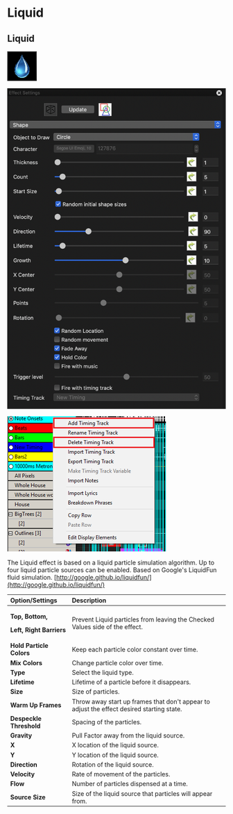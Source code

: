 # Liquid

## Liquid

![Icon](../../.gitbook/assets/image-4.png)

![Sequencer Grid](../../.gitbook/assets/image%20%28495%29.png)

![](../../.gitbook/assets/image%20%28415%29.png)

The Liquid effect is based on a liquid particle simulation algorithm. Up to four liquid particle sources can be enabled. Based on Google's LiquidFun fluid simulation. [http://google.github.io/liquidfun/](http://google.github.io/liquidfun/)

<table>
  <thead>
    <tr>
      <th style="text-align:left">Option/Settings</th>
      <th style="text-align:left">Description</th>
    </tr>
  </thead>
  <tbody>
    <tr>
      <td style="text-align:left">
        <p><b>Top, Bottom,</b>
        </p>
        <p><b>Left, Right Barriers</b>
        </p>
      </td>
      <td style="text-align:left">Prevent Liquid particles from leaving the Checked Values side of the effect.</td>
    </tr>
    <tr>
      <td style="text-align:left"><b>Hold Particle Colors</b>
      </td>
      <td style="text-align:left">Keep each particle color constant over time.</td>
    </tr>
    <tr>
      <td style="text-align:left"><b>Mix Colors</b>
      </td>
      <td style="text-align:left">Change particle color over time.</td>
    </tr>
    <tr>
      <td style="text-align:left"><b>Type</b>
      </td>
      <td style="text-align:left">Select the liquid type.</td>
    </tr>
    <tr>
      <td style="text-align:left"><b>Lifetime</b>
      </td>
      <td style="text-align:left">Lifetime of a particle before it disappears.</td>
    </tr>
    <tr>
      <td style="text-align:left"><b>Size</b>
      </td>
      <td style="text-align:left">Size of particles.</td>
    </tr>
    <tr>
      <td style="text-align:left"><b>Warm Up Frames</b>
      </td>
      <td style="text-align:left">Throw away start up frames that don&apos;t appear to adjust the effect
        desired starting state.</td>
    </tr>
    <tr>
      <td style="text-align:left"><b>Despeckle Threshold</b>
      </td>
      <td style="text-align:left">Spacing of the particles.</td>
    </tr>
    <tr>
      <td style="text-align:left"><b>Gravity</b>
      </td>
      <td style="text-align:left">Pull Factor away from the liquid source.</td>
    </tr>
    <tr>
      <td style="text-align:left"><b>X</b>
      </td>
      <td style="text-align:left">X location of the liquid source.</td>
    </tr>
    <tr>
      <td style="text-align:left"><b>Y</b>
      </td>
      <td style="text-align:left">Y location of the liquid source.</td>
    </tr>
    <tr>
      <td style="text-align:left"><b>Direction</b>
      </td>
      <td style="text-align:left">Rotation of the liquid source.</td>
    </tr>
    <tr>
      <td style="text-align:left"><b>Velocity</b>
      </td>
      <td style="text-align:left">Rate of movement of the particles.</td>
    </tr>
    <tr>
      <td style="text-align:left"><b>Flow</b>
      </td>
      <td style="text-align:left">Number of particles dispensed at a time.</td>
    </tr>
    <tr>
      <td style="text-align:left"><b>Source Size</b>
      </td>
      <td style="text-align:left">Size of the liquid source that particles will appear from.</td>
    </tr>
  </tbody>
</table>